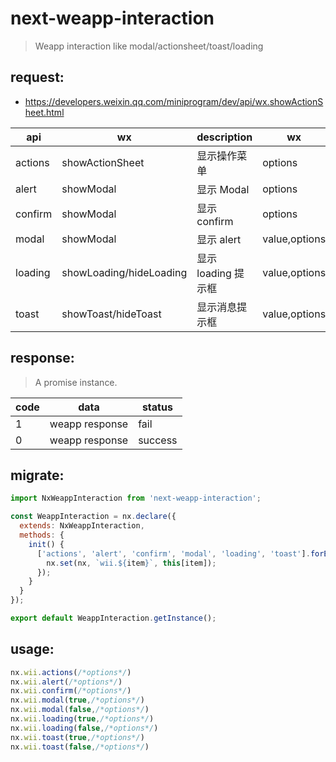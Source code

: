# next-weapp-interaction
> Weapp interaction like modal/actionsheet/toast/loading

## request:
- https://developers.weixin.qq.com/miniprogram/dev/api/wx.showActionSheet.html

| api     | wx                      | description         | wx            |
|---------|-------------------------|---------------------|---------------|
| actions | showActionSheet         | 显示操作菜单        | options       |
| alert   | showModal               | 显示 Modal          | options       |
| confirm | showModal               | 显示 confirm        | options       |
| modal   | showModal               | 显示 alert          | value,options |
| loading | showLoading/hideLoading | 显示 loading 提示框 | value,options |
| toast   | showToast/hideToast     | 显示消息提示框      | value,options |

## response:
> A promise instance.

| code | data           | status  |
|------|----------------|---------|
| 1    | weapp response | fail    |
| 0    | weapp response | success |

## migrate:
```js
import NxWeappInteraction from 'next-weapp-interaction';

const WeappInteraction = nx.declare({
  extends: NxWeappInteraction,
  methods: {
    init() {
      ['actions', 'alert', 'confirm', 'modal', 'loading', 'toast'].forEach((item) => {
        nx.set(nx, `wii.${item}`, this[item]);
      });
    }
  }
});

export default WeappInteraction.getInstance();
```

## usage:
```js
nx.wii.actions(/*options*/)
nx.wii.alert(/*options*/)
nx.wii.confirm(/*options*/)
nx.wii.modal(true,/*options*/)
nx.wii.modal(false,/*options*/)
nx.wii.loading(true,/*options*/)
nx.wii.loading(false,/*options*/)
nx.wii.toast(true,/*options*/)
nx.wii.toast(false,/*options*/)
```
